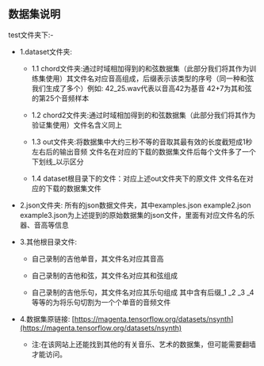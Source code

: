 ## 数据集说明

test文件夹下:-

- 1.dataset文件夹:
  
  - 1.1 chord文件夹:通过时域相加得到的和弦数据集（此部分我们将其作为训练集使用）其文件名对应音高组成，后缀表示该类型的序号（同一种和弦我们生成了多个）例如: 42_25.wav代表以音高42为基音 42+7为其和弦的第25个音频样本
  
  - 1.2 chord2文件夹:通过时域相加得到的和弦数据集（此部分我们将其作为验证集使用）文件名含义同上
  
  - 1.3 out文件夹:将数据集中大约三秒不等的音取其最有效的长度截短成1秒左右后的输出音频 文件名在对应的下载的数据集文件后每个文件多了一个下划线_以示区分
  
  - 1.4 dataset根目录下的文件：对应上述out文件夹下的原文件 文件名在对应的下载的数据集文件 

- 2.json文件夹: 所有的json数据文件夹，其中examples.json example2.json example3.json为上述提到的原始数据集的json文件，里面有对应文件名的乐器、音高等信息

- 3.其他根目录文件:
  
  - 自己录制的吉他单音，其文件名对应其音高
  
  - 自己录制的吉他和弦，其文件名对应其和弦组成
  
  - 自己录制的吉他乐句，其文件名对应其乐句组成 其中含有后缀_1 _2 _3 _4等等的为将乐句切割为一个个单音的音频文件

- 4.数据集原链接: [https://magenta.tensorflow.org/datasets/nsynth](https://magenta.tensorflow.org/datasets/nsynth)
  
  - 注:在该网站上还能找到其他的有关音乐、艺术的数据集，但可能需要翻墙才能访问。


